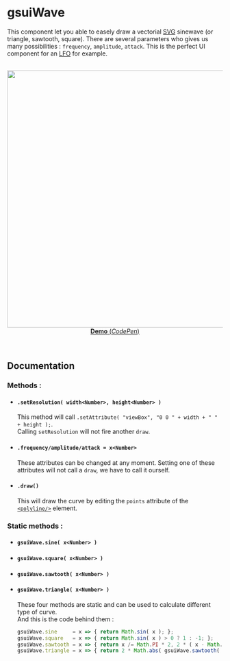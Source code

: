 # gsuiWave

This component let you able to easely draw a vectorial [SVG](https://developer.mozilla.org/en-US/docs/Web/SVG) sinewave (or triangle, sawtooth, square). There are several parameters who gives us many possibilities : `frequency`, `amplitude`, `attack`. This is the perfect UI component for an [LFO](https://en.wikipedia.org/wiki/Low-frequency_oscillation?oldformat=true) for example.<br/>
<br/>
<p align="center">
  <a href="https://codepen.io/mr21/full/xdGWNN">
    <img width="600" src="https://gridsound.github.io/assets/screenshots/gsuiWave.png"/><br/>
    <b>Demo</b> (<i>CodePen</i>)
  </a>
</p>
<br/>

## Documentation

### Methods :

* #### `.setResolution( width<Number>, height<Number> )`
  This method will call `.setAttribute( "viewBox", "0 0 " + width + " " + height );`.  
  Calling `setResolution` will not fire another `draw`.

* #### `.frequency/amplitude/attack = x<Number>`
  These attributes can be changed at any moment. Setting one of these attributes will not call a `draw`, we have to call it ourself.

* #### `.draw()`
  This will draw the curve by editing the `points` attribute of the [`<polyline/>`](https://developer.mozilla.org/en-US/docs/Web/SVG/Element/polyline) element.

### Static methods :

* #### `gsuiWave.sine( x<Number> )`
* #### `gsuiWave.square( x<Number> )`
* #### `gsuiWave.sawtooth( x<Number> )`
* #### `gsuiWave.triangle( x<Number> )`
  These four methods are static and can be used to calculate different type of curve.  
  And this is the code behind them :
  ``` javascript
  gsuiWave.sine     = x => { return Math.sin( x ); };
  gsuiWave.square   = x => { return Math.sin( x ) > 0 ? 1 : -1; };
  gsuiWave.sawtooth = x => { return x /= Math.PI * 2, 2 * ( x - Math.floor( x + .5 ) ); };
  gsuiWave.triangle = x => { return 2 * Math.abs( gsuiWave.sawtooth( x + Math.PI / 2 ) ) - 1; };
  ```
